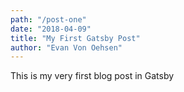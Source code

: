 ```yaml
---
path: "/post-one"
date: "2018-04-09"
title: "My First Gatsby Post"
author: "Evan Von Oehsen"
---
```


This is my very first blog post in Gatsby